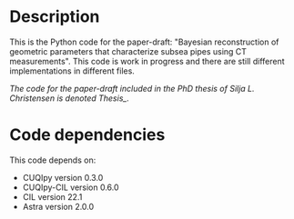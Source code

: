 # Description
This is the Python code for the paper-draft: "Bayesian reconstruction of geometric parameters that characterize subsea pipes using CT measurements". This code is work in progress and there are still different implementations in different files.

*The code for the paper-draft included in the PhD thesis of Silja L. Christensen is denoted Thesis_.*

# Code dependencies
This code depends on:
* CUQIpy version 0.3.0
* CUQIpy-CIL version 0.6.0
* CIL version 22.1
* Astra version 2.0.0
